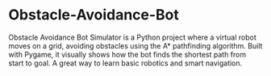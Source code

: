# Obstacle-Avoidance-Bot
Obstacle Avoidance Bot Simulator is a Python project where a virtual robot moves on a grid, avoiding obstacles using the A* pathfinding algorithm. Built with Pygame, it visually shows how the bot finds the shortest path from start to goal. A great way to learn basic robotics and smart navigation.
